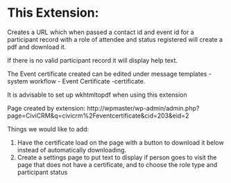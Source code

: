 # This Extension:

Creates a URL which when passed a contact id and event id for a participant record with a role of attendee and status registered will create a pdf and download it.

If there is no valid participant record it will display help text.

The Event certificate created can be edited under message templates - system workflow - Event Certificate -certificate.

It is advisable to set up wkhtmltopdf when using this extension

Page created by extension: http://wpmaster/wp-admin/admin.php?page=CiviCRM&q=civicrm%2Feventcertificate&cid=203&eid=2

Things we would like to add:

1. Have the certificate load on the page with a button to download it below instead of automatically downloading.
2. Create a settings page to put text to display if person goes to visit the page that does not have a certificate, and to choose the role type and participant status
